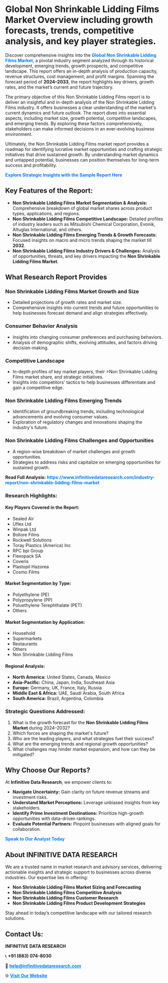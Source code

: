 <h1>Global Non Shrinkable Lidding Films Market Overview including growth forecasts, trends, competitive analysis, and key player strategies.</h1>
<p>
Discover comprehensive insights into the 
<a href="https://www.infinitivedataresearch.com/industry-report/non-shrinkable-lidding-films-market" rel="dofollow" style="color: #007BFF; text-decoration: none;"><strong>Global Non Shrinkable Lidding Films Market</strong></a>, a pivotal industry segment analyzed through its historical development, emerging trends, growth prospects, and competitive landscape. This report offers an in-depth analysis of production capacity, revenue structures, cost management, and profit margins. Spanning the forecast period of <strong>2024–2033</strong>, the report highlights key drivers, growth rates, and the market’s current and future trajectory.
</p>
<p>
The primary objective of this Non Shrinkable Lidding Films report is to deliver an insightful and in-depth analysis of the Non Shrinkable Lidding Films industry. It offers businesses a clear understanding of the market's current dynamics and future outlook. The report dives into essential aspects, including market size, growth potential, competitive landscapes, and emerging trends. By exploring these factors comprehensively, stakeholders can make informed decisions in an ever-evolving business environment.
</p>
<p>
Ultimately, the Non Shrinkable Lidding Films market report provides a roadmap for identifying lucrative market opportunities and crafting strategic initiatives that drive sustained growth. By understanding market dynamics and untapped potential, businesses can position themselves for long-term success and profitability.
</p>
<p>
<a href="https://www.infinitivedataresearch.com/request-sample/reportId=110584" style="color: #007BFF; text-decoration: none;"><strong>Explore Strategic Insights with the Sample Report Here</strong></a>
</p>

<h2>Key Features of the Report:</h2>
<ul>
<li><strong>Non Shrinkable Lidding Films Market Segmentation & Analysis:</strong> Comprehensive breakdown of global market shares across product types, applications, and regions.</li>
<li><strong>Non Shrinkable Lidding Films Competitive Landscape:</strong> Detailed profiles of industry leaders such as Mitsubishi Chemical Corporation, Evonik, Altuglas International, and others.</li>
<li><strong>Non Shrinkable Lidding Films Emerging Trends & Growth Forecasts:</strong> Focused insights on macro and micro trends shaping the market till <strong>2032</strong>.</li>
<li><strong>Non Shrinkable Lidding Films Industry Drivers & Challenges:</strong> Analysis of opportunities, threats, and key drivers impacting the <strong>Non Shrinkable Lidding Films Market</strong>.</li>
</ul>

<h2>What Research Report Provides</h2>
<h3>Non Shrinkable Lidding Films Market Growth and Size</h3>
<ul>
<li>Detailed projections of growth rates and market size.</li>
<li>Comprehensive insights into current trends and future opportunities to help businesses forecast demand and align strategies effectively.</li>
</ul>

<h3>Consumer Behavior Analysis</h3>
<ul>
<li>Insights into changing consumer preferences and purchasing behaviors.</li>
<li>Analysis of demographic shifts, evolving attitudes, and factors driving decision-making.</li>
</ul>

<h3>Competitive Landscape</h3>
<ul>
<li>In-depth profiles of key market players, their >Non Shrinkable Lidding Films market share, and strategic initiatives.</li>
<li>Insights into competitors' tactics to help businesses differentiate and gain a competitive edge.</li>
</ul>

<h3>Non Shrinkable Lidding Films Emerging Trends</h3>
<ul>
<li>Identification of groundbreaking trends, including technological advancements and evolving consumer values.</li>
<li>Exploration of regulatory changes and innovations shaping the industry's future.</li>
</ul>

<h3>Non Shrinkable Lidding Films Challenges and Opportunities</h3>
<ul>
<li>A region-wise breakdown of market challenges and growth opportunities.</li>
<li>Strategies to address risks and capitalize on emerging opportunities for sustained growth.</li>
</ul>
<p><strong>Read Full Analysis:</strong> <a href="https://www.infinitivedataresearch.com/industry-report/non-shrinkable-lidding-films-market" rel="dofollow" style="color: #007BFF; text-decoration: none;"><strong>https://www.infinitivedataresearch.com/industry-report/non-shrinkable-lidding-films-market</strong></a></p>
<h3>Research Highlights:</h3>
<h4>Key Players Covered in the Report:</h4>
<ul><li>Sealed Air</li><li>Uflex Ltd</li><li>Winpak Ltd</li><li>Bollore Films</li><li>Rockwell Solutions</li><li>Toray Plastics (America) Inc</li><li>RPC bpi Group</li><li>Flexopack SA</li><li>Coveris</li><li>Plastopil Hazorea</li><li>Cosmo Films</li></ul>
<h4>Market Segmentation by Type:</h4>
<ul><li>Polyethylene (PE)</li><li>Polypropylene (PP)</li><li>Poluethylene Terephthalate (PET)</li><li>Others</li></ul>
<h4>Market Segmentation by Application:</h4>
<ul><li>Household</li><li>Supermarkets</li><li>Restaurants</li><li>Others</li><li>Non Shrinkable Lidding Films</li></ul>

<h4>Regional Analysis:</h4>
<ul>
<li><strong>North America:</strong> United States, Canada, Mexico</li>
<li><strong>Asia-Pacific:</strong> China, Japan, India, Southeast Asia</li>
<li><strong>Europe:</strong> Germany, UK, France, Italy, Russia</li>
<li><strong>Middle East & Africa:</strong> UAE, Saudi Arabia, South Africa</li>
<li><strong>South America:</strong> Brazil, Argentina, Colombia</li>
</ul>

<h3>Strategic Questions Addressed:</h3>
<ol>
<li>What is the growth forecast for the <strong>Non Shrinkable Lidding Films Market</strong> during 2024–2032?</li>
<li>Which forces are shaping the market's future?</li>
<li>Who are the leading players, and what strategies fuel their success?</li>
<li>What are the emerging trends and regional growth opportunities?</li>
<li>What challenges may hinder market expansion, and how can they be mitigated?</li>
</ol>

<h2>Why Choose Our Reports?</h2>
<p>At <strong>Infinitive Data Research</strong>, we empower clients to:</p>
<ul>
<li><strong>Navigate Uncertainty:</strong> Gain clarity on future revenue streams and investment risks.</li>
<li><strong>Understand Market Perceptions:</strong> Leverage unbiased insights from key stakeholders.</li>
<li><strong>Identify Prime Investment Destinations:</strong> Prioritize high-growth opportunities with data-driven rankings.</li>
<li><strong>Evaluate Potential Partners:</strong> Pinpoint businesses with aligned goals for collaboration.</li>
</ul>
<p><a href="https://www.infinitivedataresearch.com/industry-report/non-shrinkable-lidding-films-market" rel="dofollow" style="color: #007BFF; text-decoration: none;"><strong>Speak to Our Analyst Today</strong></a></p>

<h2>About INFINITIVE DATA RESEARCH</h2>
<p>We are a trusted name in market research and advisory services, delivering actionable insights and strategic support to businesses across diverse industries. Our expertise lies in offering:</p>
<ul>
<li><strong>Non Shrinkable Lidding Films Market Sizing and Forecasting</strong></li>
<li><strong>Non Shrinkable Lidding Films Competitive Analysis</strong></li>
<li><strong>Non Shrinkable Lidding Films Customer Research</strong></li>
<li><strong>Non Shrinkable Lidding Films Product Development Strategies</strong></li>
</ul>
<p>Stay ahead in today’s competitive landscape with our tailored research solutions.</p>

<h2>Contact Us:</h2>
<p><strong>INFINITIVE DATA RESEARCH</strong></p>
<p>📞 <strong>+91 (883) 074-8030</strong></p>
<p>📧 <strong><a href="mailto:help@infinitivedataresearch.com" style="color: #007BFF;">help@infinitivedataresearch.com</a></strong></p>
<p>🌐 <strong><a href="https://www.infinitivedataresearch.com" rel="dofollow" style="color: #007BFF;">Visit Our Website</a></strong></p>